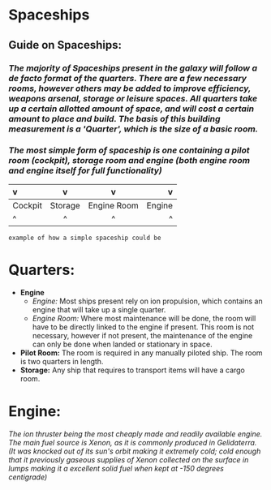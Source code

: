 # **Spaceships**
## **Guide on Spaceships:**
### *The majority of Spaceships present in the galaxy will follow a de facto format of the quarters. There are a few necessary rooms, however others may be added to improve efficiency, weapons arsenal, storage or leisure spaces. All quarters take up a certain allotted amount of space, and will cost a certain amount to place and build. The basis of this building measurement is a 'Quarter', which is the size of a basic room.*

### *The most simple form of spaceship is one containing a pilot room (cockpit), storage room and engine (both engine room and engine itself for full functionality)*

| v | v | v | v |
|:---|:---:|:---:|---:|
| Cockpit | Storage | Engine Room | Engine |
| ^ | ^ | ^ | ^ |

`example of how a simple spaceship could be`
# **Quarters:**
- **Engine**
  - *Engine:* Most ships present rely on ion propulsion, which contains an engine that will take up a single quarter.
  - *Engine Room:* Where most maintenance will be done, the room will have to be directly linked to the engine if present. This room is not necessary, however if not present, the maintenance of the engine can only be done when landed or stationary in space.  
- **Pilot Room:** The room is required in any manually piloted ship. The room is two quarters in length.
- **Storage:** Any ship that requires to transport items will have a cargo room.
# **Engine:**
*The ion thruster being the most cheaply made and readily available engine. The main fuel source is Xenon, as it is commonly produced in Gelidaterra. (It was knocked out of its sun's orbit making it extremely cold; cold enough that it previously gaseous supplies of Xenon collected on the surface in lumps making it a excellent solid fuel when kept at -150 degrees centigrade)*
